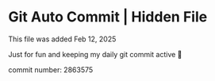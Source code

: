 # Git Auto Commit | Hidden File

This file was added Feb 12, 2025

Just for fun and keeping my daily git commit active 🤪

commit number: 2863575
